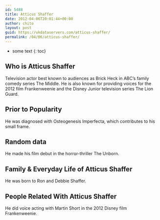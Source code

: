 ```yaml
---
id: 5488
title: Atticus Shaffer
date: 2012-04-06T20:01:44+00:00
author: chito
layout: post
guid: https://ukdataservers.com/atticus-shaffer/
permalink: /04/06/atticus-shaffer/
---
```


* some text
{: toc}
          
          
## Who is  Atticus Shaffer
                  
                  
                  
Television actor best known to audiences as Brick Heck in ABC&#8217;s family comedy series The Middle. He is also known for providing voices for the 2012 film Frankenweenie and the Disney Junior television series The Lion Guard. 
                  
                
                
                
## Prior to Popularity 
                  
                  
                  
He was diagnosed with Osteogenesis Imperfecta, which contributes to his small frame.
                  
                
                
                
## Random data 
                  
                  
                  
He made his film debut in the horror-thriller The Unborn.
                  
                
                
                
## Family & Everyday Life of Atticus Shaffer
                  
                  
                  
He was born to Ron and Debbie Shaffer.
                  
                
                
                
## People Related With  Atticus Shaffer
                  
                  
                  
He did voice acting with Martin Short in the 2012 Disney film Frankenweenie. 
                  
                
              
            
          
          
          
    
    
  
